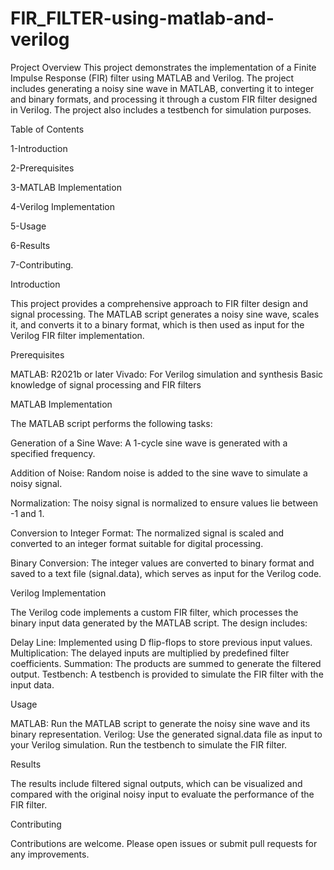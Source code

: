 # FIR_FILTER-using-matlab-and-verilog
Project Overview 
This project demonstrates the implementation of a Finite Impulse Response (FIR) filter using MATLAB and Verilog. The project includes generating a noisy sine wave in MATLAB, converting it to integer and binary formats, and processing it through a custom FIR filter designed in Verilog. The project also includes a testbench for simulation purposes.

Table of Contents

1-Introduction

2-Prerequisites

3-MATLAB Implementation

4-Verilog Implementation

5-Usage

6-Results

7-Contributing.

Introduction

This project provides a comprehensive approach to FIR filter design and signal processing. The MATLAB script generates a noisy sine wave, scales it, and converts it to a binary format, which is then used as input for the Verilog FIR filter implementation.

Prerequisites

MATLAB: R2021b or later Vivado: For Verilog simulation and synthesis Basic knowledge of signal processing and FIR filters

MATLAB Implementation

The MATLAB script performs the following tasks:

Generation of a Sine Wave: A 1-cycle sine wave is generated with a specified frequency.

Addition of Noise: Random noise is added to the sine wave to simulate a noisy signal.

Normalization: The noisy signal is normalized to ensure values lie between -1 and 1.

Conversion to Integer Format: The normalized signal is scaled and converted to an integer format suitable for digital processing.

Binary Conversion: The integer values are converted to binary format and saved to a text file (signal.data), which serves as input for the Verilog code.

Verilog Implementation

The Verilog code implements a custom FIR filter, which processes the binary input data generated by the MATLAB script. The design includes:

Delay Line: Implemented using D flip-flops to store previous input values. Multiplication: The delayed inputs are multiplied by predefined filter coefficients. Summation: The products are summed to generate the filtered output. Testbench: A testbench is provided to simulate the FIR filter with the input data.

Usage

MATLAB: Run the MATLAB script to generate the noisy sine wave and its binary representation. Verilog: Use the generated signal.data file as input to your Verilog simulation. Run the testbench to simulate the FIR filter.

Results

The results include filtered signal outputs, which can be visualized and compared with the original noisy input to evaluate the performance of the FIR filter.

Contributing

Contributions are welcome. Please open issues or submit pull requests for any improvements.
